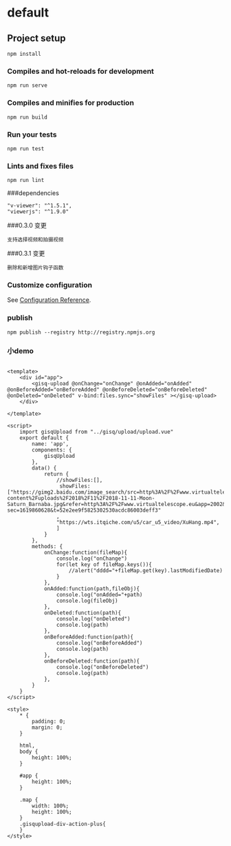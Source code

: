 # default

## Project setup
```
npm install
```

### Compiles and hot-reloads for development
```
npm run serve
```

### Compiles and minifies for production
```
npm run build
```

### Run your tests
```
npm run test
```

### Lints and fixes files
```
npm run lint
```
###dependencies
```
"v-viewer": "^1.5.1",
"viewerjs": "^1.9.0"
```
###0.3.0 变更
```
支持选择视频和拍摄视频
```
###0.3.1 变更
```
删除和新增图片钩子函数
```
### Customize configuration
See [Configuration Reference](https://cli.vuejs.org/config/).

### publish
```
npm publish --registry http://registry.npmjs.org

````
### 小demo
```

<template>
	<div id="app">
		<gisq-upload @onChange="onChange" @onAdded="onAdded" @onBeforeAdded="onBeforeAdded" @onBeforeDeleted="onBeforeDeleted" @onDeleted="onDeleted" v-bind:files.sync="showFiles" ></gisq-upload>
	</div>

</template>

<script>
	import gisqUpload from "../gisq/upload/upload.vue"
	export default {
		name: 'app',
		components: {
			gisqUpload
		},
		data() {
			return {
				//showFiles:[],
				 showFiles:["https://gimg2.baidu.com/image_search/src=http%3A%2F%2Fwww.virtualtelescope.eu%2Fwordpress%2Fwp-content%2Fuploads%2F2018%2F11%2F2018-11-11-Moon-Saturn_Barnaba.jpg&refer=http%3A%2F%2Fwww.virtualtelescope.eu&app=2002&size=f9999,10000&q=a80&n=0&g=0n&fmt=jpeg?sec=1619860628&t=52e2ee9f5825302530acdc86003deff3"
				,
				"https://wts.itqiche.com/u5/car_u5_video/XuHang.mp4",
				] 
			}
		},
		methods: {
			onChange:function(fileMap){
				console.log("onChange")
				for(let key of fileMap.keys()){
					//alert("dddd="+fileMap.get(key).lastModifiedDate)
				}
			},
			onAdded:function(path,fileObj){
				console.log("onAdded="+path)
				console.log(fileObj)
			},
			onDeleted:function(path){
				console.log("onDeleted")
				console.log(path)
			},
			onBeforeAdded:function(path){
				console.log("onBeforeAdded")
				console.log(path)
			},
			onBeforeDeleted:function(path){
				console.log("onBeforeDeleted")
				console.log(path)
			},
		}
	}
</script>

<style>
	* {
		padding: 0;
		margin: 0;
	}

	html,
	body {
		height: 100%;
	}

	#app {
		height: 100%;
	}

	.map {
		width: 100%;
		height: 100%;
	}
	.gisqupload-div-action-plus{
	}
</style>



```